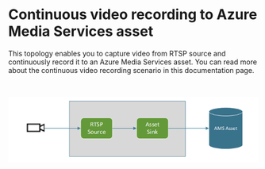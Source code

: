 # Continuous video recording to Azure Media Services asset

This topology enables you to capture video from RTSP source and continuously record it to an Azure Media Services asset. You can read more about the continuous video recording scenario in this documentation page.

<br />
<p align="center">
  <img src="./topology.png" title="Continuous video recording to AMS asset"/>
</p>
<br />